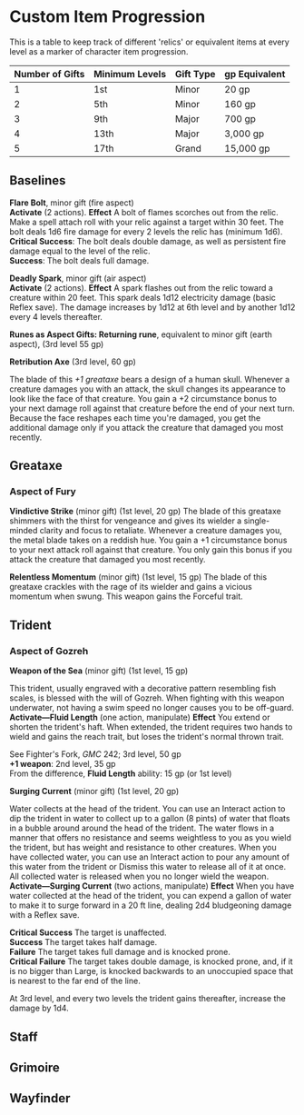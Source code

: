 # Custom Item Progression

This is a table to keep track of different 'relics' or equivalent items at every level as a marker of character item progression.

| Number of Gifts | Minimum Levels | Gift Type | gp Equivalent |
| --------------- | -------------- | --------- | ------------- |
| 1               | 1st            | Minor     | 20 gp         |
| 2               | 5th            | Minor     | 160 gp        |
| 3               | 9th            | Major     | 700 gp        |
| 4               | 13th           | Major     | 3,000 gp      |
| 5               | 17th           | Grand     | 15,000 gp     |

## Baselines

**Flare Bolt**, minor gift (fire aspect)  
**Activate** (2 actions).
**Effect** A bolt of flames scorches out from the relic.
Make a spell attach roll with your relic against a target within 30 feet.
The bolt deals 1d6 fire damage for every 2 levels the relic has (minimum 1d6).  
**Critical Success**: The bolt deals double damage, as well as persistent fire damage equal to the level of the relic.  
**Success**: The bolt deals full damage.

**Deadly Spark**, minor gift (air aspect)  
**Activate** (2 actions).
**Effect** A spark flashes out from the relic toward a creature within 20 feet.
This spark deals 1d12 electricity damage (basic Reflex save).
The damage increases by 1d12 at 6th level and by another 1d12 every 4 levels thereafter.

**Runes as Aspect Gifts: Returning rune**, equivalent to minor gift (earth aspect), (3rd level 55 gp)

**Retribution Axe** (3rd level, 60 gp)

The blade of this *+1 greataxe* bears a design of a human skull.
Whenever a creature damages you with an attack, the skull changes its appearance to look like the face of that creature.
You gain a +2 circumstance bonus to your next damage roll against that creature before the end of your next turn.
Because the face reshapes each time you're damaged, you get the additional damage only if you attack the creature that damaged you most recently.

## Greataxe

### Aspect of Fury

**Vindictive Strike** (minor gift) (1st level, 20 gp)
The blade of this greataxe shimmers with the thirst for vengeance and gives its wielder a single-minded clarity and focus to retaliate.
Whenever a creature damages you, the metal blade takes on a reddish hue.
You gain a +1 circumstance bonus to your next attack roll against that creature.
You only gain this bonus if you attack the creature that damaged you most recently.

**Relentless Momentum** (minor gift) (1st level, 15 gp)
The blade of this greataxe crackles with the rage of its wielder and gains a vicious momentum when swung.
This weapon gains the Forceful trait.

## Trident

### Aspect of Gozreh

**Weapon of the Sea** (minor gift) (1st level, 15 gp)

This trident, usually engraved with a decorative pattern resembling fish scales, is blessed with the will of Gozreh.
When fighting with this weapon underwater, not having a swim speed no longer causes you to be off-guard.  
**Activate&mdash;Fluid Length** (one action, manipulate)
**Effect** You extend or shorten the trident's haft.
When extended, the trident requires two hands to wield and gains the reach trait, but loses the trident's normal thrown trait.

See Fighter's Fork, *GMC* 242; 3rd level, 50 gp  
**+1 weapon**: 2nd level, 35 gp  
From the difference, **Fluid Length** ability: 15 gp (or 1st level)

**Surging Current** (minor gift) (1st level, 20 gp)

Water collects at the head of the trident.
You can use an Interact action to dip the trident in water to collect up to a gallon (8 pints) of water that floats in a bubble around around the head of the trident.
The water flows in a manner that offers no resistance and seems weightless to you as you wield the trident, but has weight and resistance to other creatures.
When you have collected water, you can use an Interact action to pour any amount of this water from the trident or Dismiss this water to release all of it at once.
All collected water is released when you no longer wield the weapon.  
**Activate&mdash;Surging Current** (two actions, manipulate)
**Effect** When you have water collected at the head of the trident, you can expend a gallon of water to make it to surge forward in a 20 ft line, dealing 2d4 bludgeoning damage with a Reflex save.

**Critical Success** The target is unaffected.  
**Success** The target takes half damage.  
**Failure** The target takes full damage and is knocked prone.  
**Critical Failure** The target takes double damage, is knocked prone, and, if it is no bigger than Large, is knocked backwards to an unoccupied space that is nearest to the far end of the line.

At 3rd level, and every two levels the trident gains thereafter, increase the damage by 1d4.

## Staff

## Grimoire

## Wayfinder
